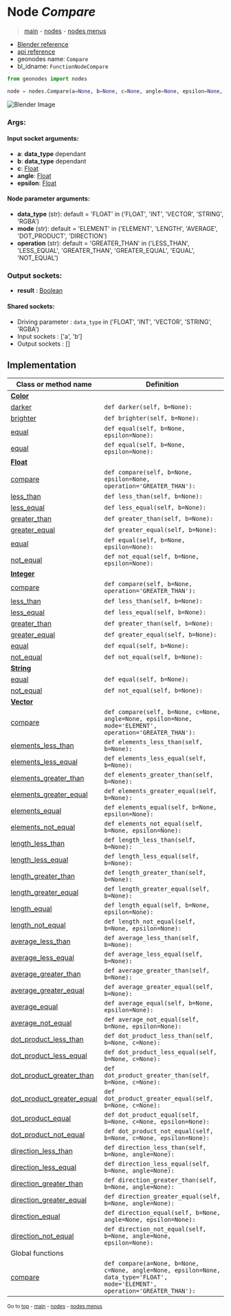 # Node *Compare*

> [main](../index.md) - [nodes](nodes.md) - [nodes menus](nodes_menus.md)

- [Blender reference](https://docs.blender.org/manual/en/latest/modeling/geometry_nodes/utilities/compare.html)
- [api reference](https://docs.blender.org/api/current/bpy.types.FunctionNodeCompare.html)
- geonodes name: `Compare`
- bl_idname: `FunctionNodeCompare`

```python
from geonodes import nodes

node = nodes.Compare(a=None, b=None, c=None, angle=None, epsilon=None, data_type='FLOAT', mode='ELEMENT', operation='GREATER_THAN')
```

![Blender Image](https://docs.blender.org/manual/en/latest/_images/node-types_FunctionNodeCompare.webp)

### Args:

#### Input socket arguments:

- **a**: **data_type** dependant
- **b**: **data_type** dependant
- **c**: [Float](Float.md)
- **angle**: [Float](Float.md)
- **epsilon**: [Float](Float.md)

#### Node parameter arguments:

- **data_type** (str): default = 'FLOAT' in ('FLOAT', 'INT', 'VECTOR', 'STRING', 'RGBA')
- **mode** (str): default = 'ELEMENT' in ('ELEMENT', 'LENGTH', 'AVERAGE', 'DOT_PRODUCT', 'DIRECTION')
- **operation** (str): default = 'GREATER_THAN' in ('LESS_THAN', 'LESS_EQUAL', 'GREATER_THAN', 'GREATER_EQUAL', 'EQUAL', 'NOT_EQUAL')

### Output sockets:

- **result** : [Boolean](Boolean.md)

#### Shared sockets:

- Driving parameter : ``data_type`` in ('FLOAT', 'INT', 'VECTOR', 'STRING', 'RGBA')
- Input sockets  : ['a', 'b']
- Output sockets : []
## Implementation

| Class or method name | Definition |
|----------------------|------------|
| **[Color](Color.md)** |
| [darker](Color.md#darker) | `def darker(self, b=None):` |
| [brighter](Color.md#brighter) | `def brighter(self, b=None):` |
| [equal](Color.md#equal) | `def equal(self, b=None, epsilon=None):` |
| [equal](Color.md#equal) | `def equal(self, b=None, epsilon=None):` |
| **[Float](Float.md)** |
| [compare](Float.md#compare) | `def compare(self, b=None, epsilon=None, operation='GREATER_THAN'):` |
| [less_than](Float.md#less_than) | `def less_than(self, b=None):` |
| [less_equal](Float.md#less_equal) | `def less_equal(self, b=None):` |
| [greater_than](Float.md#greater_than) | `def greater_than(self, b=None):` |
| [greater_equal](Float.md#greater_equal) | `def greater_equal(self, b=None):` |
| [equal](Float.md#equal) | `def equal(self, b=None, epsilon=None):` |
| [not_equal](Float.md#not_equal) | `def not_equal(self, b=None, epsilon=None):` |
| **[Integer](Integer.md)** |
| [compare](Integer.md#compare) | `def compare(self, b=None, operation='GREATER_THAN'):` |
| [less_than](Integer.md#less_than) | `def less_than(self, b=None):` |
| [less_equal](Integer.md#less_equal) | `def less_equal(self, b=None):` |
| [greater_than](Integer.md#greater_than) | `def greater_than(self, b=None):` |
| [greater_equal](Integer.md#greater_equal) | `def greater_equal(self, b=None):` |
| [equal](Integer.md#equal) | `def equal(self, b=None):` |
| [not_equal](Integer.md#not_equal) | `def not_equal(self, b=None):` |
| **[String](String.md)** |
| [equal](String.md#equal) | `def equal(self, b=None):` |
| [not_equal](String.md#not_equal) | `def not_equal(self, b=None):` |
| **[Vector](Vector.md)** |
| [compare](Vector.md#compare) | `def compare(self, b=None, c=None, angle=None, epsilon=None, mode='ELEMENT', operation='GREATER_THAN'):` |
| [elements_less_than](Vector.md#elements_less_than) | `def elements_less_than(self, b=None):` |
| [elements_less_equal](Vector.md#elements_less_equal) | `def elements_less_equal(self, b=None):` |
| [elements_greater_than](Vector.md#elements_greater_than) | `def elements_greater_than(self, b=None):` |
| [elements_greater_equal](Vector.md#elements_greater_equal) | `def elements_greater_equal(self, b=None):` |
| [elements_equal](Vector.md#elements_equal) | `def elements_equal(self, b=None, epsilon=None):` |
| [elements_not_equal](Vector.md#elements_not_equal) | `def elements_not_equal(self, b=None, epsilon=None):` |
| [length_less_than](Vector.md#length_less_than) | `def length_less_than(self, b=None):` |
| [length_less_equal](Vector.md#length_less_equal) | `def length_less_equal(self, b=None):` |
| [length_greater_than](Vector.md#length_greater_than) | `def length_greater_than(self, b=None):` |
| [length_greater_equal](Vector.md#length_greater_equal) | `def length_greater_equal(self, b=None):` |
| [length_equal](Vector.md#length_equal) | `def length_equal(self, b=None, epsilon=None):` |
| [length_not_equal](Vector.md#length_not_equal) | `def length_not_equal(self, b=None, epsilon=None):` |
| [average_less_than](Vector.md#average_less_than) | `def average_less_than(self, b=None):` |
| [average_less_equal](Vector.md#average_less_equal) | `def average_less_equal(self, b=None):` |
| [average_greater_than](Vector.md#average_greater_than) | `def average_greater_than(self, b=None):` |
| [average_greater_equal](Vector.md#average_greater_equal) | `def average_greater_equal(self, b=None):` |
| [average_equal](Vector.md#average_equal) | `def average_equal(self, b=None, epsilon=None):` |
| [average_not_equal](Vector.md#average_not_equal) | `def average_not_equal(self, b=None, epsilon=None):` |
| [dot_product_less_than](Vector.md#dot_product_less_than) | `def dot_product_less_than(self, b=None, c=None):` |
| [dot_product_less_equal](Vector.md#dot_product_less_equal) | `def dot_product_less_equal(self, b=None, c=None):` |
| [dot_product_greater_than](Vector.md#dot_product_greater_than) | `def dot_product_greater_than(self, b=None, c=None):` |
| [dot_product_greater_equal](Vector.md#dot_product_greater_equal) | `def dot_product_greater_equal(self, b=None, c=None):` |
| [dot_product_equal](Vector.md#dot_product_equal) | `def dot_product_equal(self, b=None, c=None, epsilon=None):` |
| [dot_product_not_equal](Vector.md#dot_product_not_equal) | `def dot_product_not_equal(self, b=None, c=None, epsilon=None):` |
| [direction_less_than](Vector.md#direction_less_than) | `def direction_less_than(self, b=None, angle=None):` |
| [direction_less_equal](Vector.md#direction_less_equal) | `def direction_less_equal(self, b=None, angle=None):` |
| [direction_greater_than](Vector.md#direction_greater_than) | `def direction_greater_than(self, b=None, angle=None):` |
| [direction_greater_equal](Vector.md#direction_greater_equal) | `def direction_greater_equal(self, b=None, angle=None):` |
| [direction_equal](Vector.md#direction_equal) | `def direction_equal(self, b=None, angle=None, epsilon=None):` |
| [direction_not_equal](Vector.md#direction_not_equal) | `def direction_not_equal(self, b=None, angle=None, epsilon=None):` |
| Global functions |
| [compare](functions.md#compare) | `def compare(a=None, b=None, c=None, angle=None, epsilon=None, data_type='FLOAT', mode='ELEMENT', operation='GREATER_THAN'):` |

<sub>Go to [top](#node-Compare) - [main](../index.md) - [nodes](nodes.md) - [nodes menus](nodes_menus.md)</sub>


